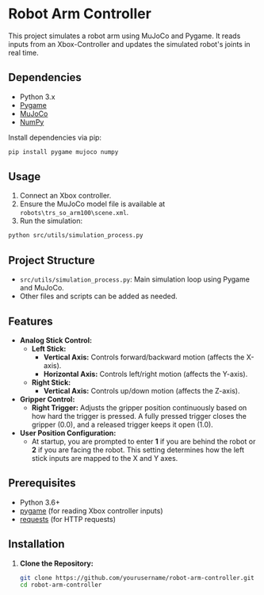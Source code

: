 # Robot Arm Controller

This project simulates a robot arm using MuJoCo and Pygame. It reads inputs from an Xbox-Controller and updates the simulated robot's joints in real time.

## Dependencies

- Python 3.x
- [Pygame](https://www.pygame.org)
- [MuJoCo](https://mujoco.org)
- [NumPy](https://numpy.org)

Install dependencies via pip:
```bash
pip install pygame mujoco numpy
```

## Usage

1. Connect an Xbox controller.
2. Ensure the MuJoCo model file is available at `robots\trs_so_arm100\scene.xml`.
3. Run the simulation:
```bash
python src/utils/simulation_process.py
```

## Project Structure

- `src/utils/simulation_process.py`: Main simulation loop using Pygame and MuJoCo.
- Other files and scripts can be added as needed.

## Features

- **Analog Stick Control:**  
  - **Left Stick:**  
    - **Vertical Axis:** Controls forward/backward motion (affects the X-axis).
    - **Horizontal Axis:** Controls left/right motion (affects the Y-axis).
  - **Right Stick:**  
    - **Vertical Axis:** Controls up/down motion (affects the Z-axis).
- **Gripper Control:**  
  - **Right Trigger:** Adjusts the gripper position continuously based on how hard the trigger is pressed. A fully pressed trigger closes the gripper (0.0), and a released trigger keeps it open (1.0).
- **User Position Configuration:**  
  - At startup, you are prompted to enter **1** if you are behind the robot or **2** if you are facing the robot. This setting determines how the left stick inputs are mapped to the X and Y axes.

## Prerequisites

- Python 3.6+
- [pygame](https://www.pygame.org/) (for reading Xbox controller inputs)
- [requests](https://docs.python-requests.org/) (for HTTP requests)

## Installation

1. **Clone the Repository:**

   ```bash
   git clone https://github.com/yourusername/robot-arm-controller.git
   cd robot-arm-controller
